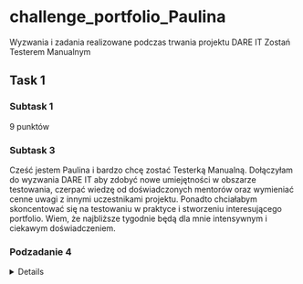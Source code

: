 # challenge_portfolio_Paulina
Wyzwania i zadania realizowane podczas trwania projektu DARE IT Zostań Testerem Manualnym

## Task 1 

### Subtask 1

9 punktów

### Subtask 3

Cześć jestem Paulina i bardzo chcę zostać Testerką Manualną. Dołączyłam do wyzwania DARE IT aby zdobyć nowe umiejętności w obszarze testowania, czerpać wiedzę od doświadczonych mentorów oraz wymieniać cenne uwagi z innymi uczestnikami projektu. Ponadto chciałabym skoncentować się na testowaniu w praktyce i stworzeniu interesującego portfolio. Wiem, że najbliższe tygodnie będą dla mnie intensywnym i ciekawym doświadczeniem.

### Podzadanie 4
<details>
•	Na czym polega ta aplikacja? Do czego służy?
Zgodnie z krótkim, lakonicznym opisem na stronie głównej jest to panel do zarządzania graczami, meczami i tworzeniem produktu. Moim zdaniem trudno jest się przekonać do czego służy aplikacja jedn
</szczegóły>
•	Jakie są funkcje przeglądania w aplikacji? Do czego służy. Czy jesteś intuicyjne, czy możesz coś zmienić_a? (Nie zabijaj się krytykować!)
W aplikacji aplikacja istnieje podgląd zestawienia graczy oraz dodawanie informacji o innych.e
Funkcjonalność dodawania znajduje się w nieadekwatnym miejscu w sekcji linków pomocniczych. Gdyby nie inny kolor czcionki Dodaj inny nie przykuwałby na uwagi. Jako użytkownik szukałabym go w zupełnie innym miejscu w aplikacji. Funkcjonalność nie jest do końca rozumna. Po wejściu w zakładkę Dodaj inny, jest wiele pól z których korzystam z problemem. Niejasny opis niektórych skutków, że nie wiem co należy zrobić np. pole podpisane jako łączy nas piłka czy 90 minut. Dodaj język są dodatkowe dodane Dodaj język (też nie wiadomo o co chodzi z tym polem) czy Dodaj link z youtube. Uważam, że należy być jasnym i niewskazanym widnieć jako uzupełnienie tylko prostego pola.t
Funkcjonalność podglądu zestawienia graczy przedstawiona jest w formie tabeli. Ze względu na to, że zestawienie jest bardzo mało czytelne.a
Z opisu aplikacji produktu, że korzystanie z niego ma dostęp do produktu. Funkcjonalność jest tak ukryta w aplikacji, że aby uzyskać dostęp do ostatniego zaaktualizowanego raportu w sekcji Aktywność. Potem potem przenieś się do zakładki z raportami.przenieśils

•	Oceń interfejs aplikacji (wygląd) – czy Ci się podoba, czy nie?
Interfejs aplikacji jest niedopracowany, niestety nie podoba mi się. Widoczny jest brak konsekwencji w stworzeniu aplikacji. Już na stronie głównej widać wiele błędów interpunkcyjnych. Elementy graficzne nie są jednolite, ich wielkość się różni. Pasek nawigacji wydaje się być niekompletny a rozmieszczenie elementów na stronie nie do końca poprawny. 
•	Czy aplikacja jest intuicyjna? (Intuicyjna, czyli np. nie masz problemu ze zrozumieniem, co należy kliknąć, żeby wejść do formularza dodawania nowego zawodnika piłki nożnej do systemu).
Dla mnie niestety aplikacja jest bardzo nie intuicyjna. Myśl rozwinęłam przy okazji opisu funkcjonalności aplikacji powyżej. 
•	Czy zauważasz jakieś błędy? Albo coś wydaje Ci się błędem? Zapisz swoje przemyślenia w pliku. Tutaj masz na to miejsce, czas i przestrzeń!
- Na stronie głównej błąd interpunkcyjny w nazwie Aktywność(Aktywnosć)
- Przycisk Contact nie przenosi do formularza kontaktu
- W zestawieniu Gracze, pola pozwalają na wpisanie niepoprawnych wartości (np. Imię i nazwisko- znaki specjalne; Wiek- wartość 0)

